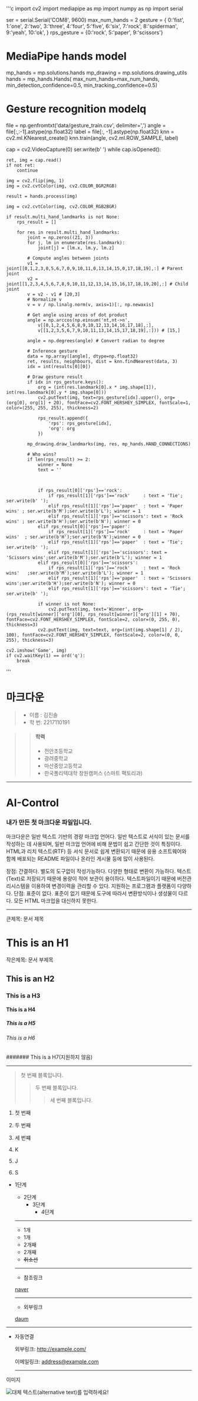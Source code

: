'''c
import cv2
import mediapipe as mp
import numpy as np
import serial

ser = serial.Serial('COM8', 9600)
max_num_hands = 2
gesture = {
    0:'fist', 1:'one', 2:'two', 3:'three', 4:'four', 5:'five',
    6:'six', 7:'rock', 8:'spiderman', 9:'yeah', 10:'ok',
}
rps_gesture = {0:'rock', 5:'paper', 9:'scissors'}

# MediaPipe hands model
mp_hands = mp.solutions.hands
mp_drawing = mp.solutions.drawing_utils
hands = mp_hands.Hands(
    max_num_hands=max_num_hands,
    min_detection_confidence=0.5,
    min_tracking_confidence=0.5)

# Gesture recognition modelq
file = np.genfromtxt('data/gesture_train.csv', delimiter=',')
angle = file[:,:-1].astype(np.float32)
label = file[:, -1].astype(np.float32)
knn = cv2.ml.KNearest_create()
knn.train(angle, cv2.ml.ROW_SAMPLE, label)

cap = cv2.VideoCapture(0)
ser.write(b' ')
while cap.isOpened():
    
    ret, img = cap.read()
    if not ret:
        continue

    img = cv2.flip(img, 1)
    img = cv2.cvtColor(img, cv2.COLOR_BGR2RGB)

    result = hands.process(img)

    img = cv2.cvtColor(img, cv2.COLOR_RGB2BGR)

    if result.multi_hand_landmarks is not None:
        rps_result = []

        for res in result.multi_hand_landmarks:
            joint = np.zeros((21, 3))
            for j, lm in enumerate(res.landmark):
                joint[j] = [lm.x, lm.y, lm.z]

            # Compute angles between joints
            v1 = joint[[0,1,2,3,0,5,6,7,0,9,10,11,0,13,14,15,0,17,18,19],:] # Parent joint
            v2 = joint[[1,2,3,4,5,6,7,8,9,10,11,12,13,14,15,16,17,18,19,20],:] # Child joint
            v = v2 - v1 # [20,3]
            # Normalize v
            v = v / np.linalg.norm(v, axis=1)[:, np.newaxis]

            # Get angle using arcos of dot product
            angle = np.arccos(np.einsum('nt,nt->n',
                v[[0,1,2,4,5,6,8,9,10,12,13,14,16,17,18],:], 
                v[[1,2,3,5,6,7,9,10,11,13,14,15,17,18,19],:])) # [15,]

            angle = np.degrees(angle) # Convert radian to degree

            # Inference gesture
            data = np.array([angle], dtype=np.float32)
            ret, results, neighbours, dist = knn.findNearest(data, 3)
            idx = int(results[0][0])

            # Draw gesture result
            if idx in rps_gesture.keys():
                org = (int(res.landmark[0].x * img.shape[1]), int(res.landmark[0].y * img.shape[0]))
                cv2.putText(img, text=rps_gesture[idx].upper(), org=(org[0], org[1] + 20), fontFace=cv2.FONT_HERSHEY_SIMPLEX, fontScale=1, color=(255, 255, 255), thickness=2)

                rps_result.append({
                    'rps': rps_gesture[idx],
                    'org': org
                })

            mp_drawing.draw_landmarks(img, res, mp_hands.HAND_CONNECTIONS)

            # Who wins?
            if len(rps_result) >= 2:
                winner = None
                text = ''
               
                

                if rps_result[0]['rps']=='rock':
                    if rps_result[1]['rps']=='rock'     : text = 'Tie'; ser.write(b' ');
                    elif rps_result[1]['rps']=='paper'  : text = 'Paper wins' ; ser.write(b'M');ser.write(b'L'); winner = 1
                    elif rps_result[1]['rps']=='scissors': text = 'Rock wins' ; ser.write(b'H');ser.write(b'N'); winner = 0
                elif rps_result[0]['rps']=='paper':
                    if rps_result[1]['rps']=='rock'     : text = 'Paper wins'  ; ser.write(b'H');ser.write(b'N');winner = 0
                    elif rps_result[1]['rps']=='paper'  : text = 'Tie'; ser.write(b' ');
                    elif rps_result[1]['rps']=='scissors': text = 'Scissors wins';ser.write(b'M');ser.write(b'L'); winner = 1
                elif rps_result[0]['rps']=='scissors':
                    if rps_result[1]['rps']=='rock'     : text = 'Rock wins'   ;ser.write(b'M');ser.write(b'L'); winner = 1
                    elif rps_result[1]['rps']=='paper'  : text = 'Scissors wins';ser.write(b'H');ser.write(b'N'); winner = 0
                    elif rps_result[1]['rps']=='scissors': text = 'Tie'; ser.write(b' ');

                if winner is not None:
                    cv2.putText(img, text='Winner', org=(rps_result[winner]['org'][0], rps_result[winner]['org'][1] + 70), fontFace=cv2.FONT_HERSHEY_SIMPLEX, fontScale=2, color=(0, 255, 0), thickness=3)
                cv2.putText(img, text=text, org=(int(img.shape[1] / 2), 100), fontFace=cv2.FONT_HERSHEY_SIMPLEX, fontScale=2, color=(0, 0, 255), thickness=3)
    
    cv2.imshow('Game', img)
    if cv2.waitKey(1) == ord('q'):
        break
'''    
    
# 마크다운

> * 이름 : 김진솔 
> * 학 번: 2217110191

>    > #### 학력
>    >  * 전안초등학교
>    >  * 광려중학교
>    >  * 마산중앙고등학교
>    >  * 한국폴리텍대학 창원캠퍼스 (스마트 팩토리과)

***

# AI-Control

### 내가 만든 첫 마크다운 파일입니다.

마크다운은 일반 텍스트 기반의 경량 마크업 언어다. 일반 텍스트로 서식이 있는 문서를 작성하는 데 사용되며, 일반 마크업 언어에 비해 문법이 쉽고 간단한 것이 특징이다. HTML과 리치 텍스트(RTF) 등 서식 문서로 쉽게 변환되기 때문에 응용 소프트웨어와 함께 배포되는 README 파일이나 온라인 게시물 등에 많이 사용된다.

장점: 간결하다.
 별도의 도구없이 작성가능하다.
 다양한 형태로 변환이 가능하다.
 텍스트(Text)로 저장되기 때문에 용량이 적어 보관이 용이하다.
 텍스트파일이기 때문에 버전관리시스템을 이용하여 변경이력을 관리할 수 있다.
 지원하는 프로그램과 플랫폼이 다양하다.
단점:  표준이 없다.
 표준이 없기 때문에 도구에 따라서 변환방식이나 생성물이 다르다.
 모든 HTML 마크업을 대신하지 못한다.

***
큰제목: 문서 제목

This is an H1
=============

작은제목: 문서 부제목

This is an H2
-------------

### This is a H3
#### This is a H4
##### This is a H5
###### This is a H6
####### This is a H7(지원하지 않음)

***
> 첫 번째 블록입니다.
>	> 두 번째 블록입니다.
>	>	> 세 번째 블록입니다.

1. 첫 번째
2. 두 번째
3. 세 번쨰

1. K
2. J
3. S


* 1단계
  - 2단계
    + 3단계
      + 4단계


  ***
 
  * 1개 
  * 1개 
  * 2개째
  * 2개째
  * ~~취소선~~
  
  ***
  
  
  * 참조링크

  [naver][naverlink]
  
  [naverlink]: https://naver.com "Go naver"
  
  ***
  
  - 외부링크
  
  [daum](https://www.daum.net)

***

* 자동연결
 
  외부링크: <http://example.com/>
  
  이메일링크: <address@example.com>
  
  ***
이미지 

  ![대체 텍스트(alternative text)를 입력하세요!](http://www.gstatic.com/webp/gallery/5.jpg "링크 설명(title)을 작성하세요.")


  
  
